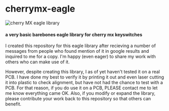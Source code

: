 cherrymx-eagle
==============

![cherry MX eagle library](http://i.imgur.com/jVGWHdO.png)

#### a very basic barebones eagle library for cherry mx keyswitches

I created this repository for this eagle library after recieving a number of messages from people who found mention of it in google results and inquired to me for a copy. I'm happy (even eager) to share my work with others who can make use of it.

However, despite creating this library, I as of yet haven't tested it on a real PCB. I have done my best to verify it by printing it out and even laser cutting it into plastic to check alignment, but have not had the chance to test with a PCB. For that reason, if you do use it on a PCB, PLEASE contact me to let me know everything came OK. Also, if you modify or expand the library, please contribute your work back to this repository so that others can benefit.

